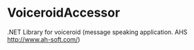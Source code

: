 VoiceroidAccessor
=================

.NET Library for voiceroid (message speaking application. AHS http://www.ah-soft.com/)